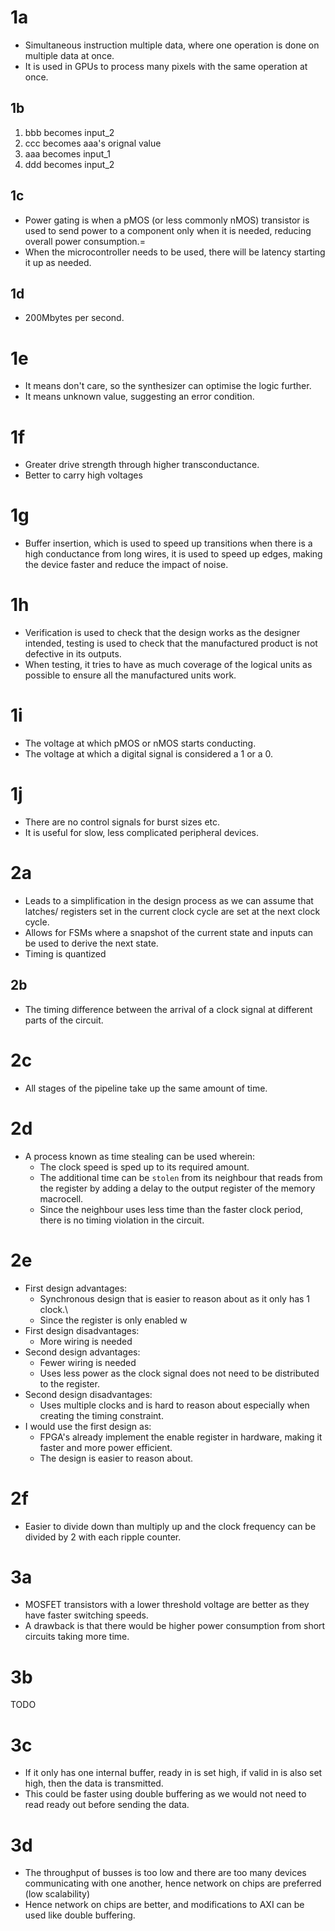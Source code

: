 # 1a
* Simultaneous instruction multiple data, where one operation is done on multiple data at once.
* It is used in GPUs to process many pixels with the same operation at once.

## 1b
1. bbb becomes input_2
2. ccc becomes aaa's orignal value
3. aaa becomes input_1
4. ddd becomes input_2

## 1c
* Power gating is when a pMOS (or less commonly nMOS) transistor is used to send power to a component only when it is needed, reducing overall power consumption.=
* When the microcontroller needs to be used, there will be latency starting it up as needed.

## 1d
* 200Mbytes per second.

# 1e
* It means don't care, so the synthesizer can optimise the logic further.
* It means unknown value, suggesting an error condition.

# 1f
* Greater drive strength through higher transconductance.
* Better to carry high voltages

# 1g
* Buffer insertion, which is used to speed up transitions when there is a high conductance from long wires, it is used to speed up edges, making the device faster and reduce the impact of noise.

# 1h
* Verification is used to check that the design works as the designer intended, testing is used to check that the manufactured product is not defective in its outputs.
* When testing, it tries to have as much coverage of the logical units as possible to ensure all the manufactured units work.

# 1i
* The voltage at which pMOS or nMOS starts conducting.
* The voltage at which a digital signal is considered a 1 or a 0.

# 1j
* There are no control signals for burst sizes etc.
* It is useful for slow, less complicated peripheral devices.

# 2a
* Leads to a simplification in the design process as we can assume that latches/ registers set in the current clock cycle are set at the next clock cycle. 
* Allows for FSMs where a snapshot of the current state and inputs can be used to derive the next state.
* Timing is quantized

## 2b 
* The timing difference between the arrival of a clock signal at different parts of the circuit.

# 2c
* All stages of the pipeline take up the same amount of time.

# 2d 
* A process known as time stealing can be used wherein: 
	* The clock speed is sped up to its required amount.
	* The additional time can be `stolen` from its neighbour that reads from the register by adding a delay to the output register of the memory macrocell. 
	* Since the neighbour uses less time than the faster clock period, there is no timing violation in the circuit.

# 2e
* First design advantages:
	* Synchronous design that is easier to reason about as it only has 1 clock.\
	* Since the register is only enabled w
* First design disadvantages: 
	* More wiring is needed
* Second design advantages:
	* Fewer wiring is needed
	* Uses less power as the clock signal does not need to be distributed to the register.
* Second design disadvantages:
	* Uses multiple clocks and is hard to reason about especially when creating the timing constraint. 
* I would use the first design as:
	* FPGA's already implement the enable register in hardware, making it faster and more power efficient. 
	* The design is easier to reason about. 

# 2f
* Easier to divide down than multiply up and the clock frequency can be divided by 2 with each ripple counter.

# 3a
* MOSFET transistors with a lower threshold voltage are better as they have faster switching speeds.
* A drawback is that there would be higher power consumption from short circuits taking more time. 

# 3b
TODO

# 3c
* If it only has one internal buffer, ready in is set high, if valid in is also set high, then the data is transmitted. 
* This could be faster using double buffering as we would not need to read ready out before sending the data.

# 3d
* The throughput of busses is too low and there are too many devices communicating with one another, hence network on chips are preferred (low scalability)
* Hence network on chips are better, and modifications to AXI can be used like double buffering.